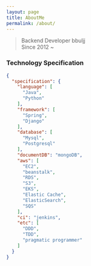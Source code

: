 ```yaml
---
layout: page
title: AboutMe
permalink: /about/
---
```

> Backend Developer bbuljj <br/>
> Since 2012 ~

### Technology Specification
```json
{
  "specification": {
    "language": [
      "Java",
      "Python"
    ],
    "framework": [
      "Spring",
      "Django"
    ],
    "database": [
      "Mysql",
      "Postgresql"
    ],
    "documentDB": "mongoDB",
    "aws": [
      "EC2",
      "beanstalk",
      "RDS",
      "S3",
      "EKS",
      "Elastic Cache",
      "ElasticSearch",
      "SQS"
    ],
    "ci": "jenkins",
    "etc": [
      "DDD",
      "TDD",
      "pragmatic programmer"
    ]
  }
}
```